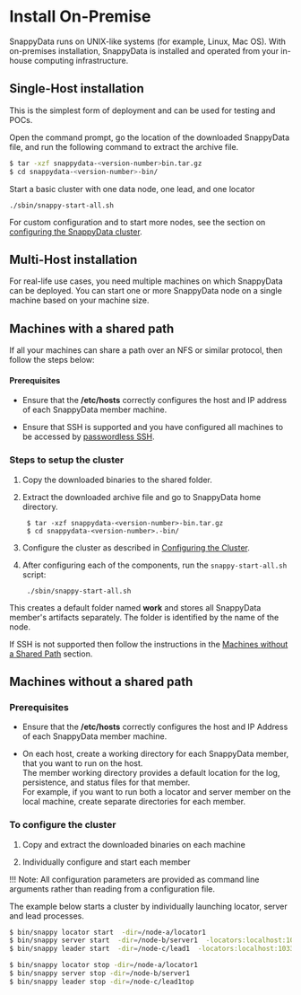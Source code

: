 <a id="install-on-premise"></a>
# Install On-Premise

SnappyData runs on UNIX-like systems (for example, Linux, Mac OS). With on-premises installation, SnappyData is installed and operated from your in-house computing infrastructure.

<a id="singlehost"></a>
## Single-Host installation
This is the simplest form of deployment and can be used for testing and POCs.

Open the command prompt, go the location of the downloaded SnappyData file, and run the following command to extract the archive file.

```bash
$ tar -xzf snappydata-<version-number>bin.tar.gz
$ cd snappydata-<version-number>-bin/
```

Start a basic cluster with one data node, one lead, and one locator
```
./sbin/snappy-start-all.sh
```
For custom configuration and to start more nodes,  see the section on [configuring the SnappyData cluster](../configuring_cluster/configuring_cluster.md).

## Multi-Host installation
For real-life use cases, you need multiple machines on which SnappyData can be deployed. You can start one or more SnappyData node on a single machine based on your machine size.

## Machines with a shared path
If all your machines can share a path over an NFS or similar protocol, then follow the steps below:

#### Prerequisites

* Ensure that the **/etc/hosts** correctly configures the host and IP address of each SnappyData member machine.

* Ensure that SSH is supported and you have configured all machines to be accessed by [passwordless SSH](../reference/misc/passwordless_ssh.md).

### Steps to setup the cluster

1. Copy the downloaded binaries to the shared folder.

2. Extract the downloaded archive file and go to SnappyData home directory.

		$ tar -xzf snappydata-<version-number>-bin.tar.gz
		$ cd snappydata-<version-number>.-bin/

3. Configure the cluster as described in [Configuring the Cluster](../configuring_cluster/configuring_cluster.md).

4. After configuring each of the components, run the `snappy-start-all.sh` script:

		./sbin/snappy-start-all.sh

This creates a default folder named **work** and stores all SnappyData member's artifacts separately. The folder is identified by the name of the node.

If SSH is not supported then follow the instructions in the [Machines without a Shared Path](#machine-shared-path) section.

<a id="machine-shared-path"></a>
## Machines without a shared path

### Prerequisites

* Ensure that the **/etc/hosts** correctly configures the host and IP Address of each SnappyData member machine.

* On each host, create a working directory for each SnappyData member, that you want to run on the host. <br> The member working directory provides a default location for the log, persistence, and status files for that member.
<br>For example, if you want to run both a locator and server member on the local machine, create separate directories for each member.

### To configure the cluster
1. Copy and extract the downloaded binaries on each machine

2. Individually configure and start each member

!!! Note: 
	All configuration parameters are provided as command line arguments rather than reading from a configuration file.

The example below starts a cluster by individually launching locator, server and lead processes.

```bash
$ bin/snappy locator start  -dir=/node-a/locator1
$ bin/snappy server start  -dir=/node-b/server1  -locators:localhost:10334
$ bin/snappy leader start  -dir=/node-c/lead1  -locators:localhost:10334

$ bin/snappy locator stop -dir=/node-a/locator1
$ bin/snappy server stop -dir=/node-b/server1
$ bin/snappy leader stop -dir=/node-c/lead1top
```
